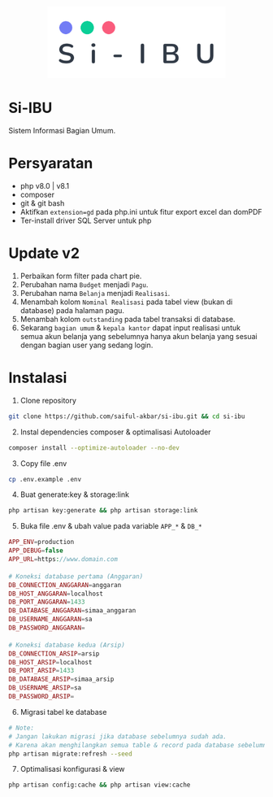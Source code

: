 <div align="center">
  <img
      loading="lazy"
      alt="logo"
      src="public/assets/images/logo/logo-dark.png"
      height="140"
   />
</div>

# Si-IBU

Sistem Informasi Bagian Umum.

# Persyaratan

-   php v8.0 | v8.1
-   composer
-   git & git bash
-   Aktifkan `extension=gd` pada php.ini untuk fitur export excel dan domPDF
-   Ter-install driver SQL Server untuk php

# Update v2

1.   Perbaikan form filter pada chart pie.
2.   Perubahan nama `Budget` menjadi `Pagu`.
3.   Perubahan nama `Belanja` menjadi `Realisasi`.
4.   Menambah kolom `Nominal Realisasi` pada tabel view (bukan di database) pada halaman pagu.
5.   Menambah kolom `outstanding` pada tabel transaksi di database.
6.   Sekarang `bagian umum` & `kepala kantor` dapat input realisasi untuk semua akun belanja yang sebelumnya hanya akun belanja yang sesuai dengan bagian user yang sedang login.

# Instalasi

1.  Clone repository

```bash
git clone https://github.com/saiful-akbar/si-ibu.git && cd si-ibu
```

2. Instal dependencies composer & optimalisasi Autoloader

```bash
composer install --optimize-autoloader --no-dev
```

3. Copy file .env

```bash
cp .env.example .env
```

4.  Buat generate:key & storage:link

```bash
php artisan key:generate && php artisan storage:link
```

5.  Buka file .env & ubah value pada variable `APP_*` & `DB_*`

```php
APP_ENV=production
APP_DEBUG=false
APP_URL=https://www.domain.com

# Koneksi database pertama (Anggaran)
DB_CONNECTION_ANGGARAN=anggaran
DB_HOST_ANGGARAN=localhost
DB_PORT_ANGGARAN=1433
DB_DATABASE_ANGGARAN=simaa_anggaran
DB_USERNAME_ANGGARAN=sa
DB_PASSWORD_ANGGARAN=

# Koneksi database kedua (Arsip)
DB_CONNECTION_ARSIP=arsip
DB_HOST_ARSIP=localhost
DB_PORT_ARSIP=1433
DB_DATABASE_ARSIP=simaa_arsip
DB_USERNAME_ARSIP=sa
DB_PASSWORD_ARSIP=
```

6. Migrasi tabel ke database

```bash
# Note:
# Jangan lakukan migrasi jika database sebelumnya sudah ada.
# Karena akan menghilangkan semua table & record pada database sebelumnya.
php artisan migrate:refresh --seed
```

7. Optimalisasi konfigurasi & view

```bash
php artisan config:cache && php artisan view:cache
```
